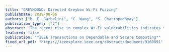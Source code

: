 ```yaml
---
title: "GREYHOUND: Directed Greybox Wi-Fi Fuzzing"
publishDate: 2019-08-06
authors: ["M. E. Garbelini", "C. Wang", "S. Chattopadhyay"]
publication_types: ["2"]
abstract: "The recent rise in complex Wi-Fi vulnerabilities indicates the critical need for effective Wi-Fi protocol testing tools. We present a directed fuzzing methodology named GREYHOUND that automatically tests the Wi-Fi client implementations against vulnerabilities like crashes or non-compliant behaviours. Leveraging a holistic Wi-Fi protocol model, GREYHOUND directs the fuzzer in specific states of target Wi-Fi client. By exchanging mutated packets with a Wi-Fi client, GREYHOUND aims to induce the client to exhibit anomalous behaviours that badly deviate from Wi-Fi protocols. We have implemented GREYHOUND and evaluated it on a variety of real-world Wi-Fi clients, including smartphone, Raspberry Pi, IoT device microcontrollers and a medical device. Our evaluation indicates that GREYHOUND not only automatically discovers known vulnerabilities (including KRACK and Dragonslayer) that would require specialized verification otherwise, but, more importantly, it also has uncovered four new vulnerabilities in popular Wi-Fi clients. All discovered vulnerabilities are confirmed by manufacturers and assigned three different common vulnerability exposures. Furthermore, our evaluation with three existing Wi-Fi fuzz testing tools reveals that they fail to discover any of the vulnerabilities uncovered by GREYHOUND. Last but not the least, we have deployed GREYHOUND to discover KRACK and DragonSlayer within the Wi-Fi client implementation of automotive head units."
featured: false
publication: "*IEEE Transactions on Dependable and Secure Computing*"
fixed_url_pdf: "https://ieeexplore.ieee.org/abstract/document/9160891"
---
```


